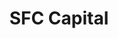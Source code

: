 ---
layout: firm_page
title: "SFC Capital"
id: "sfccapital.com"
permalink: "/sfccapitalsfccapital.com/"
website: "https://sfccapital.com"
offices: "London (United Kingdom), Northwich (United Kingdom)"
investment_stages: "Pre-Seed, Seed"
portfolio_companies: ""
portfolio_link: "https://portal.sfccapital.com/portfolio"
investment_markets: "B2B software, FinTech, MedTech, B2C Tech, Green, Consumer Products, Hardware & Robotics"
founded_year: "2012"
description: "SFC Capital is a leading UK early-stage investment firm providing seed capital and support to promising startups. They combine an award-winning angel syndicate with seed investment funds, offering investors a unique model for participation in high-potential ventures."
linkedin: "https://www.linkedin.com/company/sfccapital/"
twitter: ""
instagram: "https://www.instagram.com/sfccapital/"
team_page: "https://sfccapital.com/about-us"
investor_type: "Venture Capital"
crunchbase: "https://www.crunchbase.com/organization/startup-funding-club"
pitchbook: "https://pitchbook.com/profiles/investor/60291-64"

# SEO Optimization
meta_title: "SFC Capital - VC Firm - projectstartups.com"
meta_description: "SFC Capital, SFC Capital is a leading UK early-stage investment firm providing seed capital and support to promising startups. They combine an award-winning angel ..."
meta_keywords: "SFC Capital, B2B software, FinTech, MedTech, B2C Tech, Green, Consumer Products, Hardware & Robotics, VC firm, venture capital, startup investor, projectstartups.com"
canonical_url: "https://vc.projectstartups.com/sfccapitalsfccapital.com/"
---
